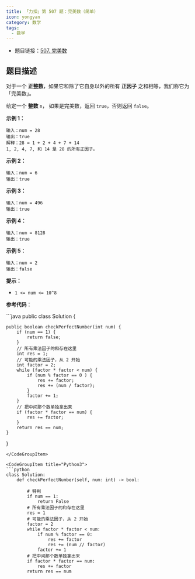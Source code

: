 ```yaml
---
title: 「力扣」第 507 题：完美数（简单）
icon: yongyan
category: 数学
tags:
  - 数学
---
```


- 题目链接：[507. 完美数](https://leetcode-cn.com/problems/perfect-number/)

## 题目描述

对于一个 **正整数**，如果它和除了它自身以外的所有 **正因子** 之和相等，我们称它为 「完美数」。

给定一个 **整数** `n`， 如果是完美数，返回 `true`，否则返回 `false`。

**示例 1：**

```
输入：num = 28
输出：true
解释：28 = 1 + 2 + 4 + 7 + 14
1, 2, 4, 7, 和 14 是 28 的所有正因子。
```

**示例 2：**

```
输入：num = 6
输出：true
```

**示例 3：**

```
输入：num = 496
输出：true
```

**示例 4：**

```
输入：num = 8128
输出：true
```

**示例 5：**

```
输入：num = 2
输出：false
```

**提示：**

- `1 <= num <= 10^8`

**参考代码**：

<CodeGroup>
<CodeGroupItem title="Java">
```java
public class Solution {

    public boolean checkPerfectNumber(int num) {
        if (num == 1) {
            return false;
        }
        // 所有乘法因子的和存在这里
        int res = 1;
        // 可能的乘法因子，从 2 开始
        int factor = 2;
        while (factor * factor < num) {
            if (num % factor == 0 ) {
                res += factor;
                res += (num / factor);
            }
            factor += 1;
        }
        // 把中间那个数单独拿出来
        if (factor * factor == num) {
            res += factor;
        }
        return res == num;
    }

}

````
</CodeGroupItem>

<CodeGroupItem title="Python3">
```python
class Solution:
    def checkPerfectNumber(self, num: int) -> bool:

        # 特判
        if num == 1:
            return False
        # 所有乘法因子的和存在这里
        res = 1
        # 可能的乘法因子，从 2 开始
        factor = 2
        while factor * factor < num:
            if num % factor == 0:
                res += factor
                res += (num // factor)
            factor += 1
        # 把中间那个数单独拿出来
        if factor * factor == num:
            res += factor
        return res == num
````

</CodeGroupItem>
</CodeGroup>
